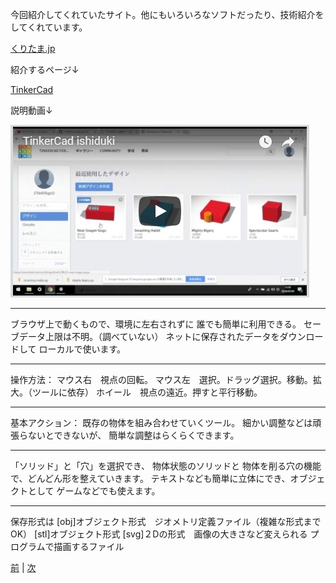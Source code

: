 
今回紹介してくれていたサイト。他にもいろいろなソフトだったり、技術紹介をしてくれています。

[くりたま.jp](https://online.dhw.co.jp/kuritama/free-software-useful-for-creating-3dcg/)

紹介するページ↓

[TinkerCad](https://www.tinkercad.com/#/)

説明動画↓

[![](https://raw.githubusercontent.com/175B005/weekreport2/master/duki_youtube_5_9.jpg)](https://youtu.be/0lLHwy9VGqc)

---

ブラウザ上で動くもので、環境に左右されずに
誰でも簡単に利用できる。
セーブデータ上限は不明。（調べていない）
ネットに保存されたデータをダウンロードして
ローカルで使います。

---

操作方法：
マウス右　視点の回転。
マウス左　選択。ドラッグ選択。移動。拡大。（ツールに依存）
ホイール　視点の遠近。押すと平行移動。

---

基本アクション：
既存の物体を組み合わせていくツール。
細かい調整などは頑張らないとできないが、
簡単な調整はらくらくできます。

---

「ソリッド」と「穴」を選択でき、
物体状態のソリッドと
物体を削る穴の機能で、どんどん形を整えていきます。
テキストなども簡単に立体にでき、オブジェクトとして
ゲームなどでも使えます。

---

保存形式は
[obj]オブジェクト形式　ジオメトリ定義ファイル（複雑な形式までOK）
[stl]オブジェクト形式
[svg]２Dの形式　画像の大きさなど変えられる
プログラムで描画するファイル

[前](https://github.com/175B005/weekreport) | [次](https://github.com/175B005/weekreport3)
